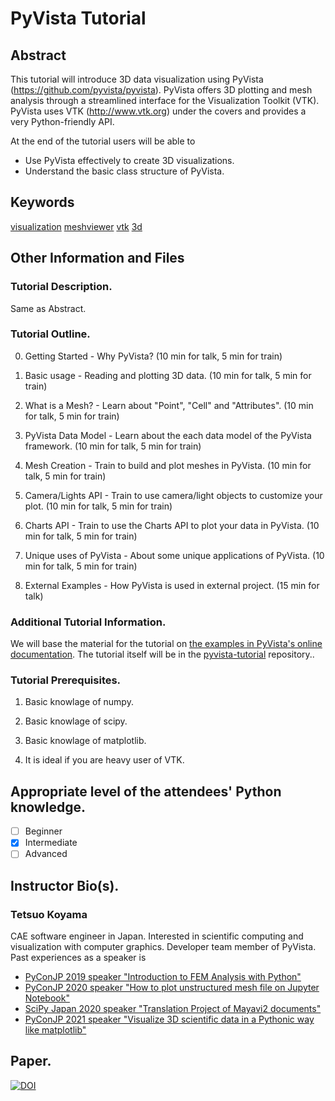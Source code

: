 # PyVista Tutorial

## Abstract

This tutorial will introduce 3D data visualization using PyVista (https://github.com/pyvista/pyvista).
PyVista offers 3D plotting and mesh analysis through a streamlined interface for the Visualization Toolkit (VTK).
PyVista uses VTK (http://www.vtk.org) under the covers and provides a very Python-friendly API.

At the end of the tutorial users will be able to

- Use PyVista effectively to create 3D visualizations. 
- Understand the basic class structure of PyVista.

## Keywords

[visualization](https://github.com/topics/visualization)
[meshviewer](https://github.com/topics/meshviewer)
[vtk](https://github.com/topics/vtk)
[3d](https://github.com/topics/3d)

## Other Information and Files

### Tutorial Description.
Same as Abstract.

### Tutorial Outline.

0. Getting Started - Why PyVista? (10 min for talk, 5 min for train)

1. Basic usage - Reading and plotting 3D data.  (10 min for talk, 5 min for train)

2. What is a Mesh? - Learn about "Point", "Cell" and "Attributes". (10 min for talk, 5 min for train)

3. PyVista Data Model - Learn about the each data model of the PyVista framework. (10 min for talk, 5 min for train)

4. Mesh Creation - Train to build and plot meshes in PyVista. (10 min for talk, 5 min for train)

5. Camera/Lights API - Train to use camera/light objects to customize your plot. (10 min for talk, 5 min for train)

6. Charts API - Train to use the Charts API to plot your data in PyVista. (10 min for talk, 5 min for train)

7. Unique uses of PyVista -  About some unique applications of PyVista. (10 min for talk, 5 min for train)

8. External Examples - How PyVista is used in external project. (15 min for talk)

### Additional Tutorial Information.

We will base the material for the tutorial on [the examples in PyVista's online documentation](https://docs.pyvista.org/examples/index.html).
The tutorial itself will be in the [pyvista-tutorial](https://github.com/pyvista/pyvista-tutorial) repository..

### Tutorial Prerequisites.

1. Basic knowlage of numpy.

2. Basic knowlage of scipy.

3. Basic knowlage of matplotlib.

4. It is ideal if you are heavy user of VTK.

## Appropriate level of the attendees' Python knowledge.

- [ ] Beginner
- [x] Intermediate
- [ ] Advanced

## Instructor Bio(s).

### Tetsuo Koyama

CAE software engineer in Japan.
Interested in scientific computing and visualization with computer graphics.
Developer team member of PyVista.
Past experiences as a speaker is
- [PyConJP 2019 speaker "Introduction to FEM Analysis with Python"](https://youtu.be/6JuB1GiDLQQ)
- [PyConJP 2020 speaker "How to plot unstructured mesh file on Jupyter Notebook"](https://youtu.be/X3Z54Kw4I6Y)
- [SciPy Japan 2020 speaker "Translation Project of Mayavi2 documents"](https://youtu.be/epxm9SjLMS0)
- [PyConJP 2021 speaker "Visualize 3D scientific data in a Pythonic way like matplotlib"](https://youtu.be/ru-nENLgleo)

## Paper.

[![DOI](https://joss.theoj.org/papers/10.21105/joss.01450/status.svg)](https://doi.org/10.21105/joss.01450)

